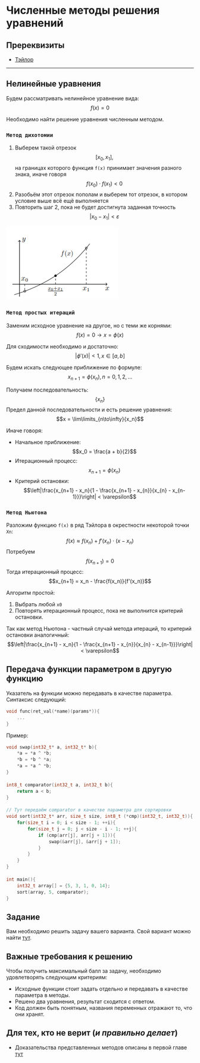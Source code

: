 # Численные методы решения уравнений

## Пререквизиты

- [Тэйлор](../taylor/)

---

## Нелинейные уравнения
Будем рассматривать нелинейное уравнение вида:
$$f(x) = 0$$

Необходимо найти решение уравнения численным методом.

### `Метод дихотомии`
1) Выберем такой отрезок $$[x_0, x_1],$$ на границах которого функция `f(x)` принимает значения разного знака, иначе говоря $$f(x_0) \cdot f(x_1) < 0$$
2) Разобьём этот отрезок пополам и выберем тот отрезок, в котором условие выше всё ещё выполняется
3) Повторить шаг 2, пока не будет достигнута заданная точность $$|x_0 - x_1| < \varepsilon $$

<img allign="left" src="./pic/dix.png">

### `Метод простых итераций`
Заменим исходное уравнение на другое, но с теми же корнями: $$f(x) = 0 \rightarrow x = \phi(x)$$

Для сходимости необходимо и достаточно: 
$$|\phi'(x)| < 1, x \in [a, b]$$ 

Будем искать следующее приближение по формуле: $$x_{n+1} = \phi(x_n), n = 0,1,2,...$$

Получаем последовательность: $$\{x_n\}$$
Предел данной последовательности и есть решение уравнения: $$x = \lim\limits_{n\to\infty}{x_n}$$

Иначе говоря:
- Начальное приближение: $$x_0 = \frac{a + b}{2}$$
- Итерационный процесс: $$x_{n + 1} = \phi(x_n)$$
- Критерий остановки: $$\left|\frac{x_{n+1} - x_n}{1 - \frac{x_{n+1} - x_{n}}{x_{n} - x_{n-1}}}\right| < \varepsilon$$

### `Метод Ньютона`
Разложим функцию `f(x)` в ряд Тэйлора в окрестности некоторой точки `Xn`: $$f(x) \approx f(x_n) + f'(x_n)\cdot(x - x_n)$$
Потребуем $$f(x_{n + 1}) = 0$$
Тогда итерационный процесс: $$x_{n+1} = x_n - \frac{f(x_n)}{f'(x_n)}$$

Алгоритм простой:
1) Выбрать любой `x0`
2) Повторять итерационный процесс, пока не выполнится критерий остановки.

Так как метод Ньютона - частный случай метода итераций, то критерий остановки аналогичный:
$$\left|\frac{x_{n+1} - x_n}{1 - \frac{x_{n+1} - x_{n}}{x_{n} - x_{n-1}}}\right| < \varepsilon$$

## Передача функции параметром в другую функцию
Указатель на функции можно передавать в качестве параметра. Синтаксис следующий:
```c
void func(ret_val(*name)(params*)){
    ...
}
```

Пример:
```c
void swap(int32_t* a, int32_t* b){
    *a = *a ^ *b;
    *b = *b ^ *a;
    *a = *a ^ *b;
}

int8_t comparator(int32_t a, int32_t b){
    return a < b;
}

// Тут передаём comparator в качестве параметра для сортировки
void sort(int32_t* arr, size_t size, int8_t (*cmp)(int32_t, int32_t)){
    for(size_t i = 0; i < size - 1; ++i){
        for(size_t j = 0; j < size - i - 1; ++j){
            if (cmp(arr[j], arr[j + 1])){
                swap(&arr[j], &arr[j + 1]);
            }
        }
    }
}

int main(){
    int32_t array[] = {5, 3, 1, 0, 14};
    sort(array, 5, comparator);
}

```


## Задание

Вам необходимо решить задачу вашего варианта. Свой вариант можно найти [тут](variants.md).

## Важные требования к решению
Чтобы получить максимальный балл за задачу, необходимо удовлетворять следующим критериям:
- Исходные функции стоит задать отдельно и передавать в качестве параметра в методы.
- Решено два уравнения, результат сходится с ответом.
- Код должен быть понятным, названия переменных отражают то, что они хранят.

## Для тех, кто не верит (*и правильно делает*)
- Доказательства представленных методов описаны в первой главе [тут](https://teach-in.ru/file/synopsis/pdf/numerical-methods-lukyanenko-M-100.pdf)